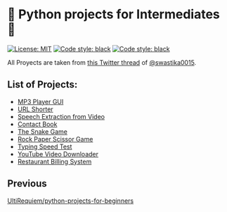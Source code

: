 # :snake: Python projects for Intermediates :snake:

<p>
<a href="https://github.com/UltiRequiem/python-projects-for-intermediates/blob/main/LICENSE"><img alt="License: MIT" src="https://black.readthedocs.io/en/stable/_static/license.svg"></a>
<a href="https://github.com/UltiRequiem/
python-projects-for-intermediates"><img alt="Code style: black" src="https://img.shields.io/badge/code%20style-black-000000.svg"></a>
<a href="https://github.com/UltiRequiem/
python-projects-for-intermediates"><img alt="Code style: black" src="https://img.shields.io/tokei/lines/github.com/UltiRequiem/python-projects-for-intermediates?color=blue&label=Total%20Lines"></a>
</p>

All Proyects are taken from [this Twitter thread](https://twitter.com/swastika0015/status/1403308100115861508)
of [@swastika0015](https://twitter.com/swastika0015).

## List of Projects:

- [MP3 Player GUI](./mp3-player-gui/)
- [URL Shorter](./url-shortener/)
- [Speech Extraction from Video](./speech-extraction/)
- [Contact Book](./contact-book/)
- [The Snake Game](./snake-game/)
- [Rock Paper Scissor Game](./rock-papper-scissors/)
- [Typing Speed Test](./typing-speed-test/)
- [YouTube Video Downloader](./yt-video-download/)
- [Restaurant Billing System](./restaurant-billing-system/)

## Previous

[UltiRequiem/python-projects-for-beginners](https://github.com/UltiRequiem/python-projects-for-beginners)
